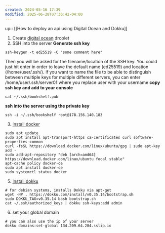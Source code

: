 ```yaml
---
created: 2024-05-16 17:39
modified: 2025-06-28T07:36:42-04:00
---
```

up::  [[How to deploy an api using Digital Ocean and Dokku]]

1. Create [digital ocean](https://cloud.digitalocean.com/projects/30a9541f-c92b-4411-9533-7b51e0c2d737/resources?i=2a9ec8) droplet
2. SSH into the server
**Generate ssh key**
```
ssh-keygen -t ed25519 -C "some comment here"
```

Then you will be asked for the filename/location of the SSH key. You could just hit enter in order to leave the default name (ed25519) and location (/home/user/.ssh/). If you want to name the file to be able to distinguish between multiple keys for multiple different servers, you can enter /home/user/.ssh/server01 where you replace user with your username
**copy ssh key and add to your console**
```
cat ~/.ssh/bookshelf.pub
```
**ssh into the server using the private key**
```
ssh -i ~/.ssh/bookshelf root@178.156.140.183
```
3. [Install docker](https://www.digitalocean.com/community/tutorials/how-to-install-and-use-docker-on-ubuntu-20-04)
```
sudo apt update
sudo apt install apt-transport-https ca-certificates curl software-properties-common
curl -fsSL https://download.docker.com/linux/ubuntu/gpg | sudo apt-key add -
sudo add-apt-repository "deb [arch=amd64] https://download.docker.com/linux/ubuntu focal stable"
apt-cache policy docker-ce
sudo apt install docker-ce
sudo systemctl status docker
```
5. [Install dokku](https://dokku.com/docs/getting-started/installation/)
```
# for debian systems, installs Dokku via apt-get
wget -NP . https://dokku.com/install/v0.35.14/bootstrap.sh
sudo DOKKU_TAG=v0.35.14 bash bootstrap.sh
cat ~/.ssh/authorized_keys | dokku ssh-keys:add admin
```
6. set your global domain
```
# you can also use the ip of your server
dokku domains:set-global 134.209.64.204.sslip.io
```
